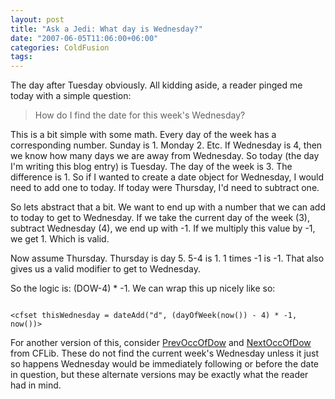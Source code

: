 ```yaml
---
layout: post
title: "Ask a Jedi: What day is Wednesday?"
date: "2007-06-05T11:06:00+06:00"
categories: ColdFusion 
tags: 
---
```


The day after Tuesday obviously. All kidding aside, a reader pinged me today with a simple question:

<blockquote>
How do I find the date for this week's Wednesday?
</blockquote>
<!--more-->
This is a bit simple with some math. Every day of the week has a corresponding number. Sunday is 1. Monday 2. Etc. If Wednesday is 4, then we know how many days we are away from Wednesday. So today (the day I'm writing this blog entry) is Tuesday. The day of the week is 3. The difference is 1. So if I wanted to create a date object for Wednesday, I would need to add one to today. If today were Thursday, I'd need to subtract one. 

So lets abstract that a bit. We want to end up with a number that we can add to today to get to Wednesday. If we take the current day of the week (3), subtract Wednesday (4), we end up with -1. If we multiply this value by -1, we get 1. Which is valid. 

Now assume Thursday. Thursday is day 5. 5-4 is 1. 1 times -1 is -1. That also gives us a valid modifier to get to Wednesday. 

So the logic is: (DOW-4) * -1. We can wrap this up nicely like so:

<code>
&lt;cfset thisWednesday = dateAdd("d", (dayOfWeek(now()) - 4) * -1, now())&gt;
</code>

For another version of this, consider <a href="http://www.cflib.org/udf.cfm?ID=177">PrevOccOfDow</a> and <a href="http://www.cflib.org/udf.cfm?ID=175">NextOccOfDow</a> from CFLib. These do not find the current week's Wednesday unless it just so happens Wednesday would be immediately following or before the date in question, but these alternate versions may be exactly what the reader had in mind.